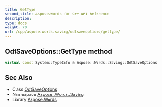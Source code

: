 ```yaml
---
title: GetType
second_title: Aspose.Words for C++ API Reference
description: 
type: docs
weight: 79
url: /cpp/aspose.words.saving/odtsaveoptions/gettype/
---
```

## OdtSaveOptions::GetType method




```cpp
virtual const System::TypeInfo & Aspose::Words::Saving::OdtSaveOptions::GetType() const override
```

## See Also

* Class [OdtSaveOptions](../)
* Namespace [Aspose::Words::Saving](../../)
* Library [Aspose.Words](../../../)
